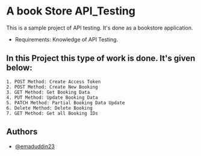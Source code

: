 
# A book Store API_Testing
This is a sample project of API testing. It's done as a bookstore application. 

- Requirements: Knowledge of API Testing.




## In this Project this type of work is done. It's given below:

    1. POST Method: Create Access Token
    2. POST Method: Create New Booking
    3. GET Method: Get Booking Data
    4. PUT Method: Update Booking Data
    5. PATCH Method: Partial Booking Data Update
    6. Delete Method: Delete Booking
    7. GET Method: Get all Booking IDs



## Authors

- [@emaduddin23](https://github.com/emaduddin23)

